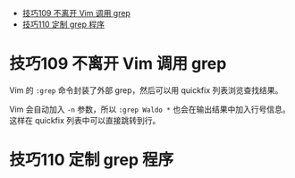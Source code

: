 - [技巧109 不离开 Vim 调用 grep](#技巧109-不离开-vim-调用-grep)
- [技巧110 定制 grep 程序](#技巧110-定制-grep-程序)


# 技巧109 不离开 Vim 调用 grep

Vim 的 `:grep` 命令封装了外部 grep，然后可以用 quickfix 列表浏览查找结果。

Vim 会自动加入 `-n` 参数，所以 `:grep Waldo *` 也会在输出结果中加入行号信息。这样在 quickfix 列表中可以直接跳转到行。

# 技巧110 定制 grep 程序
